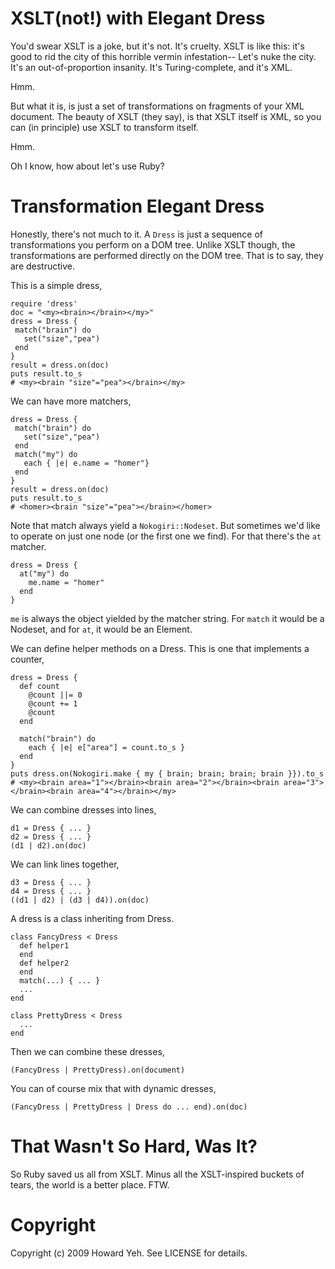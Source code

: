 # XSLT(not!) with Elegant Dress

You'd swear XSLT is a joke, but it's not. It's
cruelty. XSLT is like this: it's good to rid the
city of this horrible vermin infestation-- Let's
nuke the city. It's an out-of-proportion
insanity. It's Turing-complete, and it's XML.

Hmm.

But what it is, is just a set of transformations
on fragments of your XML document. The beauty of
XSLT (they say), is that XSLT itself is XML, so
you can (in principle) use XSLT to transform
itself.

Hmm.

Oh I know, how about let's use Ruby?

# Transformation Elegant Dress

Honestly, there's not much to it. A `Dress` is
just a sequence of transformations you perform on
a DOM tree. Unlike XSLT though, the
transformations are performed directly on the DOM
tree. That is to say, they are destructive.

This is a simple dress,

    require 'dress'
    doc = "<my><brain></brain></my>"
    dress = Dress {
     match("brain") do
       set("size","pea")
     end
    }
    result = dress.on(doc)
    puts result.to_s
    # <my><brain "size"="pea"></brain></my>


We can have more matchers,

    dress = Dress {
     match("brain") do
       set("size","pea")
     end
     match("my") do
       each { |e| e.name = "homer"}
     end
    }
    result = dress.on(doc)
    puts result.to_s
    # <homer><brain "size"="pea"></brain></homer>


Note that match always yield a
`Nokogiri::Nodeset`. But sometimes we'd like to
operate on just one node (or the first one we
find). For that there's the `at` matcher.

    dress = Dress {
      at("my") do
        me.name = "homer"
      end
    }

`me` is always the object yielded by the matcher
string. For `match` it would be a Nodeset, and for
`at`, it would be an Element.

We can define helper methods on a Dress. This is
one that implements a counter,

    dress = Dress {
      def count
        @count ||= 0
        @count += 1
        @count
      end

      match("brain") do
        each { |e| e["area"] = count.to_s }
      end
    }
    puts dress.on(Nokogiri.make { my { brain; brain; brain; brain }}).to_s
    # <my><brain area="1"></brain><brain area="2"></brain><brain area="3"></brain><brain area="4"></brain></my>



We can combine dresses into lines,

    d1 = Dress { ... }
    d2 = Dress { ... }
    (d1 | d2).on(doc)


We can link lines together,

    d3 = Dress { ... }
    d4 = Dress { ... }
    ((d1 | d2) | (d3 | d4)).on(doc)


A dress is a class inheriting from Dress.

    class FancyDress < Dress
      def helper1
      end
      def helper2
      end
      match(...) { ... }
      ...
    end

    class PrettyDress < Dress
      ...
    end


Then we can combine these dresses,

    (FancyDress | PrettyDress).on(document)

You can of course mix that with dynamic dresses,

    (FancyDress | PrettyDress | Dress do ... end).on(doc)


# That Wasn't So Hard, Was It?

So Ruby saved us all from XSLT. Minus all the
XSLT-inspired buckets of tears, the world is a
better place. FTW.

# Copyright

Copyright (c) 2009 Howard Yeh. See LICENSE for details.
